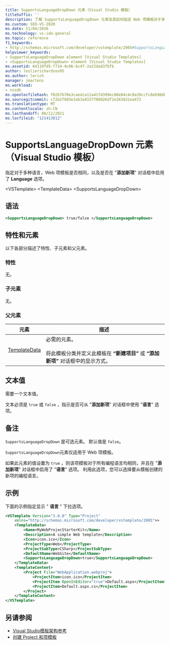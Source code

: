 ```yaml
---
title: SupportsLanguageDropDown 元素（Visual Studio 模板）
titleSuffix: ''
description: 了解 SupportsLanguageDropDown 元素及其如何指定 Web 项模板对于多语言是否相同，以及是否启用了 Language 选项。
ms.custom: SEO-VS-2020
ms.date: 11/04/2016
ms.technology: vs-ide-general
ms.topic: reference
f1_keywords:
- http://schemas.microsoft.com/developer/vstemplate/2005#SupportsLanguageDropDown
helpviewer_keywords:
- SupportsLanguageDropDown element [Visual Studio Templates]
- <SupportsLanguageDropDown> element [Visual Studio Templates]
ms.assetid: 641197d5-f724-4c06-bc47-2e22dad3fbfb
author: leslierichardson95
ms.author: lerich
manager: jmartens
ms.workload:
- vssdk
ms.openlocfilehash: f02b7b70e3caedca11a41fd399ec80e84c4c8a39ccfc8eb98db795a4d49fa58b
ms.sourcegitcommit: c72b2f603e1eb3a4157f00926df2e263831ea472
ms.translationtype: MT
ms.contentlocale: zh-CN
ms.lasthandoff: 08/12/2021
ms.locfileid: "121413812"
---
```

# <a name="supportslanguagedropdown-element-visual-studio-templates"></a>SupportsLanguageDropDown 元素（Visual Studio 模板）

指定对于多种语言，Web 项模板是否相同，以及是否在 "**添加新项**" 对话框中启用了 **Language** 选项。

 \<VSTemplate> \<TemplateData>
 \<SupportsLanguageDropDown>

## <a name="syntax"></a>语法

```xml
<SupportsLanguageDropDown> true/false </SupportsLanguageDropDown>
```

## <a name="attributes-and-elements"></a>特性和元素

 以下各部分描述了特性、子元素和父元素。

### <a name="attributes"></a>特性

 无。

### <a name="child-elements"></a>子元素

 无。

### <a name="parent-elements"></a>父元素

|元素|描述|
|-------------|-----------------|
|[TemplateData](../extensibility/templatedata-element-visual-studio-templates.md)|必需的元素。<br /><br /> 将此模板分类并定义此模板在 **“新建项目”** 或 **“添加新项”** 对话框中的显示方式。|

## <a name="text-value"></a>文本值

 需要一个文本值。

 文本必须是 `true` 或 `false` ，指示是否可从 "**添加新项**" 对话框中使用 "**语言**" 选项。

## <a name="remarks"></a>备注

 `SupportsLanguageDropDown` 是可选元素。 默认值是 `false`。

 `SupportsLanguageDropDown`元素仅适用于 Web 项模板。

 如果此元素的值设置为 `true` ，则该项模板对于所有编程语言均相同，并且在 "**添加新项**" 对话框中启用了 "**语言**" 选项。 利用此选项，您可以选择要从模板创建的新项的编程语言。

## <a name="example"></a>示例

 下面的示例指定显示 " **语言** " 下拉选项。

```xml
<VSTemplate Version="3.0.0" Type="Project"
    xmlns="http://schemas.microsoft.com/developer/vstemplate/2005">>
    <TemplateData>
        <Name>MyWebProjecStarterKit</Name>
        <Description>A simple Web template</Description>
        <Icon>icon.ico</Icon>
        <ProjectType>Web</ProjectType>
        <ProjectSubType>CSharp</ProjectSubType>
        <DefaultName>WebSite</DefaultName>
        <SupportsLanguageDropDown>true</SupportsLanguageDropDown>
    </TemplateData>
    <TemplateContent>
        <Project File="WebApplication.webproj">
            <ProjectItem>icon.ico</ProjectItem>
            <ProjectItem OpenInEditor="true">Default.aspx</ProjectItem>
            <ProjectItem>Default.aspx.cs</ProjectItem>
        </Project>
    </TemplateContent>
</VSTemplate>
```

## <a name="see-also"></a>另请参阅

- [Visual Studio模板架构参考](../extensibility/visual-studio-template-schema-reference.md)
- [创建 Project 和项模板](../ide/creating-project-and-item-templates.md)
